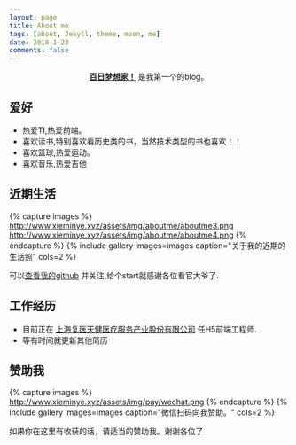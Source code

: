 ```yaml
---
layout: page
title: About me
tags: [about, Jekyll, theme, moon, me]
date: 2018-1-23
comments: false
---
```

    
<center><a href="http://www.xieminye.xyz/"><b>百日梦想家！</b></a> 是我第一个的blog。</center>

## 爱好
* 热爱TI,热爱前端。
* 喜欢读书,特别喜欢看历史类的书，当然技术类型的书也喜欢！！
* 喜欢篮球,热爱运动。
* 喜欢音乐,热爱吉他

## 近期生活

{% capture images %}
    http://www.xieminye.xyz/assets/img/aboutme/aboutme3.png
    http://www.xieminye.xyz/assets/img/aboutme/aboutme4.png
{% endcapture %}
{% include gallery images=images caption="关于我的近期的生活照" cols=2 %}

可以[查看我的github](https://github.com/z6269773) 并关注,给个start就感谢各位看官大爷了.

## 工作经历

* 目前正在 [上海复医天健医疗服务产业股份有限公司](http://www.fumedtj.com) 任H5前端工程师.
* 等有时间就更新其他简历  
<!-- [Install Moon](https://github.com/TaylanTatli/Moon){: .btn} -->

## 赞助我

{% capture images %}
    http://www.xieminye.xyz/assets/img/pay/wechat.png
{% endcapture %}
{% include gallery images=images caption="微信扫码向我赞助。" cols=2 %}

如果你在这里有收获的话，请适当的赞助我。谢谢各位了